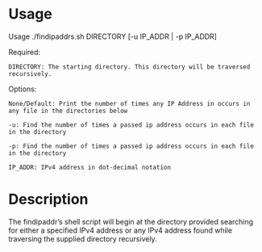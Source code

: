 ﻿# Usage
   Usage ./findipaddrs.sh DIRECTORY [-u IP_ADDR | -p IP_ADDR]

Required:

	DIRECTORY: The starting directory. This directory will be traversed recursively.

Options:

	None/Default: Print the number of times any IP Address in occurs in any file in the directories below

	-u: Find the number of times a passed ip address occurs in each file in the directory

	-p: Find the number of times a passed ip address occurs in each file in the directory

	IP_ADDR: IPv4 address in dot-decimal notation

# Description
The findipaddr’s shell script will begin at the directory provided searching for either a specified IPv4 address or any IPv4 address found while traversing the supplied directory recursively.

